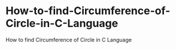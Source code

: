 # How-to-find-Circumference-of-Circle-in-C-Language
How to find Circumference of Circle in C Language
